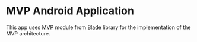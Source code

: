 # MVP Android Application

This app uses [MVP](https://github.com/FrantisekGazo/Blade/wiki/mvp) module from [Blade](https://github.com/FrantisekGazo/Blade) library for the implementation of the MVP architecture.
